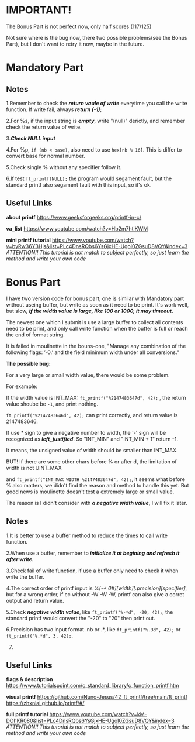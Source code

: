 # IMPORTANT!
The Bonus Part is not perfect now, only half scores (117/125)

Not sure where is the bug now, there two possible problems(see the Bonus Part), but I don't want to retry it now, maybe in the future.



# Mandatory Part
## Notes
1.Remember to check the _**return vaule of write**_ everytime you call the write function. If write fail, always _**return (-1)**_;

2.For %s, if the input string is _**empty**_, write "(null)" derictly, and remember check the return value of write.

3._**Check NULL input**_

4.For %p, `if (nb < base)`, also need to use `hex[nb % 16]`. This is differ to convert base for normal number.

5.Check single % without any specifier follow it.

6.If test `ft_printf(NULL);` the program would segament fault, but the standard printf also segament fault with this input, so it's ok.

## Useful Links
  **about printf** https://www.geeksforgeeks.org/printf-in-c/
  
  **va_list** https://www.youtube.com/watch?v=Hb2m7htiKWM
  
  **mini printf tutorial** https://www.youtube.com/watch?v=byRw36Y3Hjs&list=PLc4DnsRQbs6YsGjxHE-UgoI0ZGsuD8VQY&index=3
  _ATTENTION!! This tutorial is not match to subject perfectly, so just learn the method and write your own code_


# Bonus Part
I have two version code for bonus part, one is similar with Mandatory part without useing buffer, but write as soon as it need to be print. It's work well, but slow, _**if the width value is large, like 100 or 1000, it may timeout.**_

The newest one which I submit is use a large buffer to collect all contents need to be print, and only call write function when the buffer is full or reach the end of format string.

It is failed in moulinette in the bouns-one, "Manage any combination of the following flags: ’-0.’ and the field minimum width under all conversions."

**The possible bug:**

For a very large or small width value, there would be some problem.

For example: 

If the width value is INT_MAX: `ft_printf("%2147483647d", 42);` , the return value shoube be `-1`, and print nothing.

`ft_printf("%2147483646d", 42);` can print correctly, and return value is 2147483646.

If use * sign to give a negative number to width, the '-' sign will be recognized as _**left_justified**_. So "INT_MIN" and "INT_MIN + 1" return -1. 

It means, the unsigned value of width should be smaller than INT_MAX.

BUT! If there are some other chars before % or after d, the limitation of width is not UINT_MAX

and `ft_printf("INT_MAX WIDTH %2147483647d", 42);`, it seems what before % also matters, we didn't find the reason and method to handle this yet. But good news is moulinette doesn't test a extremely large or small value.


The reason is I didn't consider with _**a negative width value**_, I will fix it later.

## Notes
1.It is better to use a buffer method to reduce the times to call write function.

2.When use a buffer, remember to _**initialize it at begining and refresh it after write.**_

3.Check fail of write function, if use a buffer only need to check it when write the buffer.

4.The correct order of printf input is _%[-+ 0#][width][.precision][specifier]_, but for a wrong order, if cc without -W -W -W, printf can also give a corret output and return value.

5.Check _**negative width value**_, like `ft_printf("%-*d", -20, 42);`, the standard printf would convert the "-20" to "20" then print out.

6.Precision has two input format .nb or .*, like `ft_printf("%.3d", 42);` or `ft_printf("%.*d", 3, 42);`.

7.
## Useful Links
  **flags & description** https://www.tutorialspoint.com/c_standard_library/c_function_printf.htm

  **visual printf**
        https://github.com/Nuno-Jesus/42_ft_printf/tree/main/ft_printf 
        https://zhxnlai.github.io/printf/#/

  **full printf tutorial** https://www.youtube.com/watch?v=kM-DOhKR080&list=PLc4DnsRQbs6YsGjxHE-UgoI0ZGsuD8VQY&index=3
  _ATTENTION!! This tutorial is not match to subject perfectly, so just learn the method and write your own code_

